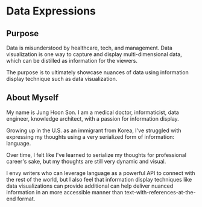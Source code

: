 # Data Expressions

## Purpose

Data is misunderstood by healthcare, tech, and management. 
Data visualization is one way to capture and display multi-dimensional data, which can be distilled as information for the viewers.

The purpose is to ultimately showcase nuances of data using information display technique such as data visualization. 

## About Myself

My name is Jung Hoon Son. I am a medical doctor, informaticist, data engineer, knowledge architect, with a passion for information display. 

Growing up in the U.S. as an immigrant from Korea, I've struggled with expressing my thoughts using a very serialized form of information: language. 

Over time, I felt like I've learned to serialize my thoughts for professional career's sake, but my thoughts are still very dynamic and visual.

I envy writers who can leverage language as a powerful API to connect with the rest of the world, but I also feel that information display techniques like data visualizations can provide additional can help deliver nuanced information in an more accessible manner than text-with-references-at-the-end format.